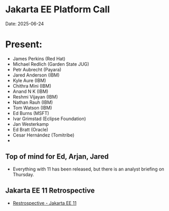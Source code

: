 # Jakarta EE Platform Call

Date: 2025-06-24

# Present:

- James Perkins (Red Hat)  
- Michael Redlich (Garden State JUG)  
- Petr Aubrecht (Payara)  
- Jared Anderson (IBM)  
- Kyle Aure (IBM)  
- Chithra Mini (IBM)  
- Anand N K (IBM)  
- Reshmi Vijayan (IBM)  
- Nathan Rauh (IBM)  
- Tom Watson (IBM)  
- Ed Burns (MSFT)  
- Ivar Grimstad (Eclipse Foundation)  
- Jan Westerkamp  
- Ed Bratt (Oracle)  
- Cesar Hernández (Tomitribe)  
- 

## Top of mind for Ed, Arjan, Jared

* Everything with 11 has been released, but there is an analyst briefing on Thursday.

## Jakarta EE 11 Retrospective

* [Restrospective \- Jakarta EE 11](https://docs.google.com/document/d/1XVmpPjsXG6EHF05IndOAVY50cGhNzO0VYXxHvz1csrg/edit?tab=t.0#heading=h.2atztmyfivz3)
